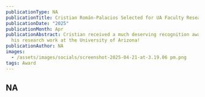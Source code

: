 ```yaml
---
publicationType: NA
publicationTitle: Cristian Román-Palacios Selected for UA Faculty Research Excellence Award
publicationDate: "2025"
publicationMonth: Apr
publicationAbstract: Cristian received a much deserving recognition award for
  his research work at the University of Arizona!
publicationAuthor: NA
images:
  - /assets/images/socials/screenshot-2025-04-21-at-3.19.06 pm.png
tags: Award
---
```


NA
---
